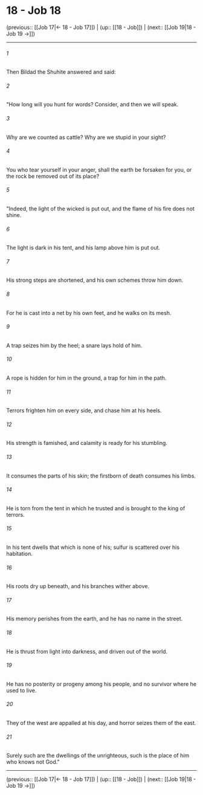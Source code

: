# 18 - Job 18

(previous:: [[Job 17|← 18 - Job 17]]) | (up:: [[18 - Job]]) | (next:: [[Job 19|18 - Job 19 →]])

***


###### 1 
Then Bildad the Shuhite answered and said: 

###### 2 
"How long will you hunt for words? Consider, and then we will speak. 

###### 3 
Why are we counted as cattle? Why are we stupid in your sight? 

###### 4 
You who tear yourself in your anger, shall the earth be forsaken for you, or the rock be removed out of its place? 

###### 5 
"Indeed, the light of the wicked is put out, and the flame of his fire does not shine. 

###### 6 
The light is dark in his tent, and his lamp above him is put out. 

###### 7 
His strong steps are shortened, and his own schemes throw him down. 

###### 8 
For he is cast into a net by his own feet, and he walks on its mesh. 

###### 9 
A trap seizes him by the heel; a snare lays hold of him. 

###### 10 
A rope is hidden for him in the ground, a trap for him in the path. 

###### 11 
Terrors frighten him on every side, and chase him at his heels. 

###### 12 
His strength is famished, and calamity is ready for his stumbling. 

###### 13 
It consumes the parts of his skin; the firstborn of death consumes his limbs. 

###### 14 
He is torn from the tent in which he trusted and is brought to the king of terrors. 

###### 15 
In his tent dwells that which is none of his; sulfur is scattered over his habitation. 

###### 16 
His roots dry up beneath, and his branches wither above. 

###### 17 
His memory perishes from the earth, and he has no name in the street. 

###### 18 
He is thrust from light into darkness, and driven out of the world. 

###### 19 
He has no posterity or progeny among his people, and no survivor where he used to live. 

###### 20 
They of the west are appalled at his day, and horror seizes them of the east. 

###### 21 
Surely such are the dwellings of the unrighteous, such is the place of him who knows not God."

***

(previous:: [[Job 17|← 18 - Job 17]]) | (up:: [[18 - Job]]) | (next:: [[Job 19|18 - Job 19 →]])
